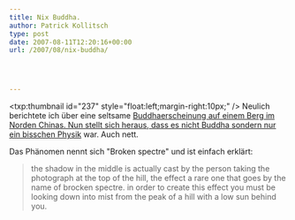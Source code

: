 ```yaml
---
title: Nix Buddha.
author: Patrick Kollitsch
type: post
date: 2007-08-11T12:20:16+00:00
url: /2007/08/nix-buddha/




---
```

<txp:thumbnail id="237" style="float:left;margin-right:10px;" /></a> Neulich berichtete ich über eine seltsame <a href="1313">Buddhaerscheinung auf einem Berg im Norden Chinas. Nun stellt sich heraus, dass es nicht Buddha sondern nur [ein bisschen Physik][1] war. Auch nett. 

Das Phänomen nennt sich "Broken spectre" und ist einfach erklärt:

> the shadow in the middle is actually cast by the person taking the photograph at the top of the hill, the effect a rare one that goes by the name of brocken spectre. in order to create this effect you must be looking down into mist from the peak of a hill with a low sun behind you.

 [1]: http://www.deputy-dog.com/?p=29
